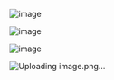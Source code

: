 ![image](https://github.com/REVOUTION1/dem-eksamen/assets/112682423/46dc3b03-fefe-42fc-8645-fffbd65d3fd1)

![image](https://github.com/REVOUTION1/dem-eksamen/assets/112682423/58136e37-eb2f-42bb-b57e-f8ad8d26f0cc)

![image](https://github.com/REVOUTION1/dem-eksamen/assets/112682423/e7e0c529-5ef6-465f-8217-89ed2fd34a8e)

![Uploading image.png…]()
